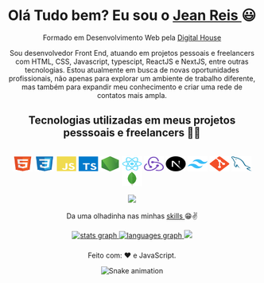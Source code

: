 
<div>
  <h1 align = "center"> Olá Tudo bem? Eu sou o <a href="https://www.linkedin.com/in/jean-reis-30934b183/"> Jean Reis </a> 😃️ </h1>
  <p align = "center">Formado em Desenvolvimento Web pela <a href="https://www.digitalhouse.com/br"> Digital House </a>  </p>


<p align = "center"> Sou desenvolvedor Front End, atuando em projetos pessoais e freelancers com HTML, CSS, Javascript, typescipt, ReactJS e NextJS, entre outras tecnologias. Estou atualmente em busca de novas oportunidades profissionais, não apenas para explorar um ambiente de trabalho diferente, mas também para expandir meu conhecimento e criar uma rede de contatos mais ampla.</p>


  
</div>
<h2 align = "center"> Tecnologias utilizadas em meus projetos pesssoais e freelancers 👨‍💻</h2>
<div align = "center" valign = "top"> <br>
  <img align = "center" alt = "HTML" height = "30" width = "40" src = "https://raw.githubusercontent.com/devicons/devicon/master/icons/html5/html5-original.svg ">
  <img align = "center" alt = "CSS" height = "30" width = "40" src = "https://raw.githubusercontent.com/devicons/devicon/master/icons/css3/css3-original.svg ">
  <img align = "center" alt = "Js" height = "30" width = "40" src = "https://raw.githubusercontent.com/devicons/devicon/master/icons/javascript/javascript-plain.svg ">
  <img align = "center" alt = "Js" height = "30" width = "40" src = "https://raw.githubusercontent.com/devicons/devicon/master/icons/typescript/typescript-plain.svg ">
  <img align = "center" alt = "nodejs" height = "30" width = "40" src = "https://raw.githubusercontent.com/devicons/devicon/master/icons/nodejs/nodejs-original.svg">
  <img align = "center" alt = "React" height = "30" width = "40" src = "https://raw.githubusercontent.com/devicons/devicon/master/icons/react/react-original.svg ">
  <img align = "center" alt = "Redux" height = "30" width = "40" src = "https://raw.githubusercontent.com/devicons/devicon/master/icons/redux/redux-original.svg ">
  <img align = "center" alt = "nextjs" height = "30" width = "40" src = "https://raw.githubusercontent.com/devicons/devicon/master/icons/nextjs/nextjs-original.svg ">
  <img align = "center" alt = "tailwindcss" height = "30" width = "40" src = "https://raw.githubusercontent.com/devicons/devicon/master/icons/tailwindcss/tailwindcss-original.svg ">
  <img align = "center" alt = "git" height = "30" width = "40" src = "https://raw.githubusercontent.com/devicons/devicon/master/icons/git/git-original.svg ">
  <img align = "center" alt = "mysql" height = "30" width = "40" src = "https://raw.githubusercontent.com/devicons/devicon/master/icons/mysql/mysql-original.svg ">
  <img align = "center" alt = "mongodb" height = "30" width = "40" src = "https://raw.githubusercontent.com/devicons/devicon/master/icons/mongodb/mongodb-original.svg ">
  
</div> <br>

<div align = "center">
  <a href="https://www.linkedin.com/in/jean-pereira-dos-reis-30934b183/" target="_blank"> <img src = "https://img.shields.io/badge/-LinkedIn-%230077B5?style = for-the-badge & logo = linkedin & logoColor = white "target =" _ blank "> </a> 
</div>


<div  align = "center">
    <p> Da uma olhadinha nas minhas <a href="https://jeanpdr.github.io/meu-curriculo/"> skills </a> 😁✌️</p>
    
  </div>

<div align = "center">
  <a href="https://github.com/JeanPDR">
     <img src="https://github-readme-stats.vercel.app/api?username=jeanpdr&hide_title=false&hide_rank=false&show_icons=true&include_all_commits=true&count_private=true&disable_animations=false&theme=dracula&locale=en&hide_border=false" height="150" alt="stats graph"  />
  <img src="https://github-readme-stats.vercel.app/api/top-langs?username=jeanpdr&locale=en&hide_title=false&layout=compact&card_width=320&langs_count=5&theme=dracula&hide_border=false" height="150" alt="languages graph"  />
  </a>


<img src="https://i.giphy.com/2IudUHdI075HL02Pkk.webp"/>

###

<div align = "center">
  <p> Feito com: ❤️ e JavaScript. </p>
</div>

<img src="https://raw.githubusercontent.com/jeanpdr/jeanpdr/output/snake.svg" alt="Snake animation" />

###
